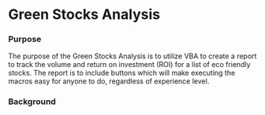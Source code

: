 # Green Stocks Analysis

### Purpose

The purpose of the Green Stocks Analysis is to utilize VBA to create a report to track the volume and return on investment (ROI) for a list of eco friendly stocks. The report is to include buttons which will make executing the macros easy for anyone to do, regardless of experience level. 

### Background

